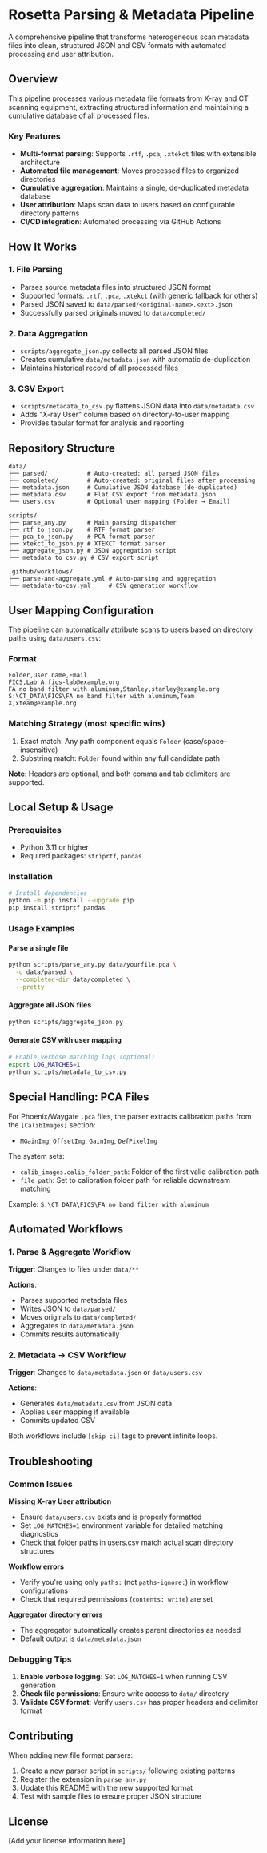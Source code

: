 # Rosetta Parsing & Metadata Pipeline

A comprehensive pipeline that transforms heterogeneous scan metadata files into clean, structured JSON and CSV formats with automated processing and user attribution.

## Overview

This pipeline processes various metadata file formats from X-ray and CT scanning equipment, extracting structured information and maintaining a cumulative database of all processed files.

### Key Features

- **Multi-format parsing**: Supports `.rtf`, `.pca`, `.xtekct` files with extensible architecture
- **Automated file management**: Moves processed files to organized directories
- **Cumulative aggregation**: Maintains a single, de-duplicated metadata database
- **User attribution**: Maps scan data to users based on configurable directory patterns
- **CI/CD integration**: Automated processing via GitHub Actions

## How It Works

### 1. File Parsing
- Parses source metadata files into structured JSON format
- Supported formats: `.rtf`, `.pca`, `.xtekct` (with generic fallback for others)
- Parsed JSON saved to `data/parsed/<original-name>.<ext>.json`
- Successfully parsed originals moved to `data/completed/`

### 2. Data Aggregation
- `scripts/aggregate_json.py` collects all parsed JSON files
- Creates cumulative `data/metadata.json` with automatic de-duplication
- Maintains historical record of all processed files

### 3. CSV Export
- `scripts/metadata_to_csv.py` flattens JSON data into `data/metadata.csv`
- Adds "X-ray User" column based on directory-to-user mapping
- Provides tabular format for analysis and reporting

## Repository Structure

```
data/
├── parsed/           # Auto-created: all parsed JSON files
├── completed/        # Auto-created: original files after processing
├── metadata.json     # Cumulative JSON database (de-duplicated)
├── metadata.csv      # Flat CSV export from metadata.json
└── users.csv         # Optional user mapping (Folder → Email)

scripts/
├── parse_any.py      # Main parsing dispatcher
├── rtf_to_json.py    # RTF format parser
├── pca_to_json.py    # PCA format parser
├── xtekct_to_json.py # XTEKCT format parser
├── aggregate_json.py # JSON aggregation script
└── metadata_to_csv.py # CSV export script

.github/workflows/
├── parse-and-aggregate.yml # Auto-parsing and aggregation
└── metadata-to-csv.yml     # CSV generation workflow
```

## User Mapping Configuration

The pipeline can automatically attribute scans to users based on directory paths using `data/users.csv`:

### Format
```csv
Folder,User name,Email
FICS,Lab A,fics-lab@example.org
FA no band filter with aluminum,Stanley,stanley@example.org
S:\CT_DATA\FICS\FA no band filter with aluminum,Team X,xteam@example.org
```

### Matching Strategy (most specific wins)
1. Exact match: Any path component equals `Folder` (case/space-insensitive)
2. Substring match: `Folder` found within any full candidate path

**Note**: Headers are optional, and both comma and tab delimiters are supported.

## Local Setup & Usage

### Prerequisites
- Python 3.11 or higher
- Required packages: `striprtf`, `pandas`

### Installation
```bash
# Install dependencies
python -m pip install --upgrade pip
pip install striprtf pandas
```

### Usage Examples

#### Parse a single file
```bash
python scripts/parse_any.py data/yourfile.pca \
  -o data/parsed \
  --completed-dir data/completed \
  --pretty
```

#### Aggregate all JSON files
```bash
python scripts/aggregate_json.py
```

#### Generate CSV with user mapping
```bash
# Enable verbose matching logs (optional)
export LOG_MATCHES=1
python scripts/metadata_to_csv.py
```

## Special Handling: PCA Files

For Phoenix/Waygate `.pca` files, the parser extracts calibration paths from the `[CalibImages]` section:
- `MGainImg`, `OffsetImg`, `GainImg`, `DefPixelImg`

The system sets:
- `calib_images.calib_folder_path`: Folder of the first valid calibration path
- `file_path`: Set to calibration folder path for reliable downstream matching

Example: `S:\CT_DATA\FICS\FA no band filter with aluminum`

## Automated Workflows

### 1. Parse & Aggregate Workflow
**Trigger**: Changes to files under `data/**`

**Actions**:
- Parses supported metadata files
- Writes JSON to `data/parsed/`
- Moves originals to `data/completed/`
- Aggregates to `data/metadata.json`
- Commits results automatically

### 2. Metadata → CSV Workflow
**Trigger**: Changes to `data/metadata.json` or `data/users.csv`

**Actions**:
- Generates `data/metadata.csv` from JSON data
- Applies user mapping if available
- Commits updated CSV

Both workflows include `[skip ci]` tags to prevent infinite loops.

## Troubleshooting

### Common Issues

**Missing X-ray User attribution**
- Ensure `data/users.csv` exists and is properly formatted
- Set `LOG_MATCHES=1` environment variable for detailed matching diagnostics
- Check that folder paths in users.csv match actual scan directory structures

**Workflow errors**
- Verify you're using only `paths:` (not `paths-ignore:`) in workflow configurations
- Check that required permissions (`contents: write`) are set

**Aggregator directory errors**
- The aggregator automatically creates parent directories as needed
- Default output is `data/metadata.json`

### Debugging Tips

1. **Enable verbose logging**: Set `LOG_MATCHES=1` when running CSV generation
2. **Check file permissions**: Ensure write access to `data/` directory
3. **Validate CSV format**: Verify `users.csv` has proper headers and delimiter format

## Contributing

When adding new file format parsers:
1. Create a new parser script in `scripts/` following existing patterns
2. Register the extension in `parse_any.py`
3. Update this README with the new supported format
4. Test with sample files to ensure proper JSON structure

## License

[Add your license information here]
